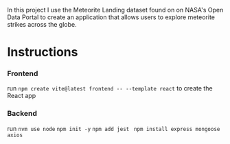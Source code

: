 In this project I use the Meteorite Landing dataset found on on NASA's Open Data Portal to create an application that allows users to explore meteorite strikes across the globe.

# Instructions

### Frontend
run ```npm create vite@latest frontend -- --template react``` to create the React app

### Backend
run
```nvm use node```
```npm init -y```
```npm add jest```
``` npm install express mongoose axios```

